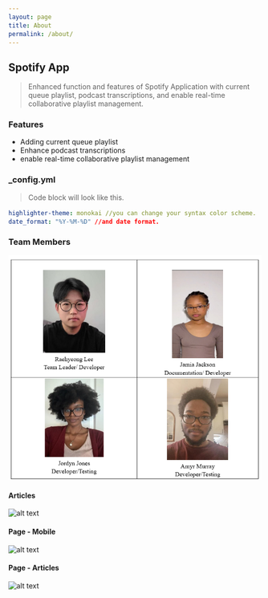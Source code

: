 ```yaml
---
layout: page
title: About
permalink: /about/
---
```


## Spotify App
> Enhanced function and features of Spotify Application with current queue playlist, podcast transcriptions, and enable real-time collaborative playlist management.

### Features
- Adding current queue playlist
- Enhance podcast transcriptions
- enable real-time collaborative playlist management


### _config.yml
> Code block will look like this.
```yml
highlighter-theme: monokai //you can change your syntax color scheme.
date_format: "%Y-%M-%D" //and date format.
```

### Team Members
![alt text](/public/img/1.png)
#### Articles
![alt text](/public/img/screenshot-2.png)
#### Page - Mobile
![alt text](/public/img/screenshot-m1.png)
#### Page - Articles
![alt text](/public/img/screenshot-m2.png)
